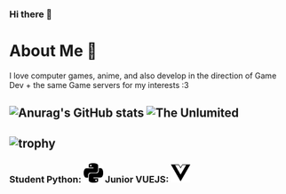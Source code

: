### Hi there 👋

# About Me 🦊

I love computer games, anime, and also develop in the direction of
Game Dev + the same Game servers for my interests :3

## ![Anurag's GitHub stats](https://github-readme-stats.vercel.app/api?username=RedGast4&show_icons=true&theme=tokyonight) <img src="https://steamuserimages-a.akamaihd.net/ugc/1019445525420622533/C7273473A5E359AA6BC07696547CAC1A8901947D/?imw=5000&imh=5000&ima=fit&impolicy=Letterbox&imcolor=%23000000&letterbox=false" alt="The Unlumited" width="350">
## ![trophy](https://github-profile-trophy.vercel.app/?username=RedGast4&theme=onedark&row=2)

### Student Python: <img class="img" src="https://github.com/RedGast4/RedGast4/blob/main/assets/python.svg" alt="python" width="35"> Junior VUEJS: <img class="img" src="https://github.com/RedGast4/RedGast4/blob/main/assets/vuedotjs.svg" alt="python" width="35">
 

